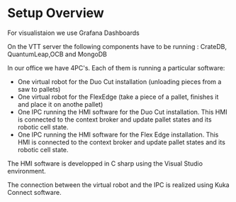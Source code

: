 # Setup Overview

For visualistaion we use Grafana Dashboards

On the VTT server the following components have to be running :
  CrateDB, QuantumLeap,OCB and MongoDB

In our office we have 4PC's. Each of them is running a particular software:
  - One virtual robot for the Duo Cut installation (unloading pieces from a saw to pallets)
  - One virtual robot for the FlexEdge (take a piece of a pallet, finishes it and place it on anothe pallet)
  - One IPC running the HMI software for the Duo Cut installation. This HMI is connected to the context broker and update pallet states and its robotic cell state.
  - One IPC running the HMI software for the Flex Edge installation. This HMI is connected to the context broker and update pallet states and its robotic cell state.

The HMI software is developped in C sharp using the Visual Studio environment.

The connection between the virtual robot and the IPC is realized using Kuka Connect software.

